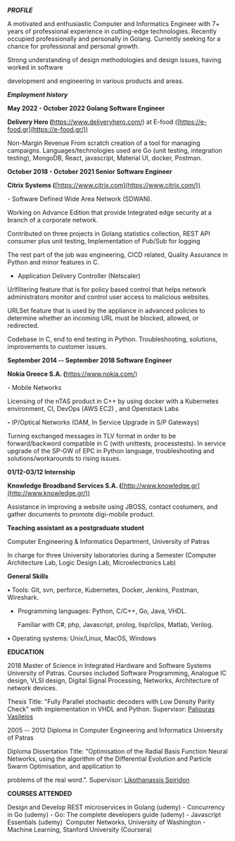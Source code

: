 ***PROFILE***

A motivated and enthusiastic Computer and Informatics Engineer with 7+
years of professional experience in cutting-edge technologies. Recently
occupied professionally and personally in Golang. Currently seeking for
a chance for professional and personal growth.

Strong understanding of design methodologies and design issues, having
worked in software

development and engineering in various products and areas.

***Employment history***

**May 2022 - October 2022 Golang Software Engineer**

**Delivery Hero (**<https://www.deliveryhero.com/>) at E-food
([https://e-food.gr](https://e-food.gr/))

Non-Margin Revenue From scratch creation of a tool for managing
campaigns. Languages/technologies used are Go (unit testing, integration
testing), MongoDB, React, javascript, Material UI, docker, Postman.

**October 2018 - October 2021 Senior Software Engineer**

**Citrix Systems (**[https://www.citrix.com](https://www.citrix.com/))

\- Software Defined Wide Area Network (SDWAN).

Working on Advance Edition that provide Integrated edge security at a
branch of a corporate network.

Contributed on three projects in Golang
statistics collection, REST API consumer plus unit testing, Implementation of Pub/Sub for logging

The rest part of the job was engineering, CICD related, Quality
Assurance in Python and minor features in C.

-   Application Delivery Controller (Netscaler)

Urlfiltering feature that is for policy based control that helps network
administrators monitor and control user access to malicious websites.

URLSet feature that is used by the appliance in advanced policies to
determine whether an incoming URL must be blocked, allowed, or
redirected.

Codebase in C, end to end testing in Python. Troubleshooting, solutions,
improvements to customer issues.

**September 2014 -- September 2018 Software Engineer**

**Nokia Greece S.A. (**<https://www.nokia.com/>)

\- Mobile Networks

Licensing of the nTAS product in C++ by using docker with a Kubernetes
environment, CI, DevOps (AWS EC2) , and Openstack Labs

**-** IP/Optical Networks (OAM, In Service Upgrade in S/P Gateways)

Turning exchanged messages in TLV format in order to be forward/backword
compatible in C (with unittests, processtests). In service upgrade of
the SP-GW of EPC in Python language, troubleshooting and
solutions/workarounds to rising issues.

**01/12-03/12 Internship**

**Knowledge Broadband Services S.A.
(**[http://www.knowledge.gr](http://www.knowledge.gr/))

Assistance in improving a website using JBOSS, contact costumers, and
gather documents to promote digi-mobile product.

**Teaching assistant as a postgraduate student**

Computer Engineering & Informatics Department, University of Patras

In charge for three University laboratories during a Semester (Computer
Architecture Lab, Logic Design Lab, Microelectronics Lab)

**General Skills**

**•** Tools: Git, svn, perforce, Kubernetes, Docker, Jenkins, Postman,
Wireshark.

-   Programming languages: Python, C/C++, Go, Java, VHDL.

    Familiar with C#, php, Javascript, prolog, lisp/clips, Matlab,
    Verilog.

**•** Operating systems: Unix/Linux, MacOS, Windows

**EDUCATION**

2018 Master of Science in Integrated Hardware and Software Systems
University of Patras. Courses included Software Programming, Analogue IC
design, VLSI design, Digital Signal Processing, Networks, Architecture
of network devices.

Thesis Title: "Fully Parallel stochastic decoders with Low Density
Parity Check" with implementation in VHDL and Python. Supervisor:
[Paliouras
Vasileios](http://www.ece.upatras.gr/index.php/en/ece-faculty/paliouras-vassilis.html)

2005 -- 2012 Diploma in Computer Engineering and Informatics University
of Patras

Diploma Dissertation Title: "Optimisation of the Radial Basis Function
Neural Networks, using the algorithm of the Differential Evolution and
Particle Swarm Optimisation, and application to

problems of the real word.". Supervisor: [Likothanassis
Spiridon](https://www.ceid.upatras.gr/en/staff/faculty/likothanassis-spiridon)

**COURSES ATTENDED**

Design and Develop REST microservices in Golang (udemy) - Concurrency in
Go (udemy) - Go: The complete developers guide (udemy) - Javascript
Essentials (udemy)  Computer Networks, University of Washington -
Machine Learning, Stanford University (Coursera)
